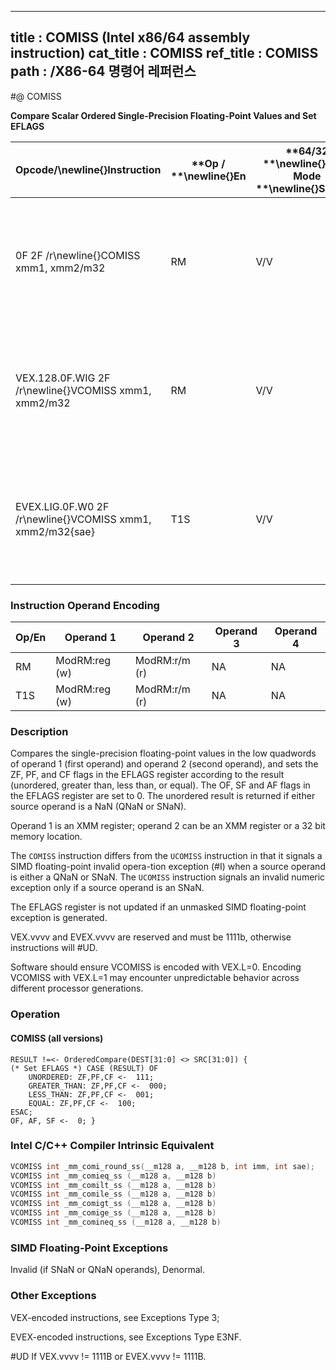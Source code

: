 ----------------------------
title : COMISS (Intel x86/64 assembly instruction)
cat_title : COMISS
ref_title : COMISS
path : /X86-64 명령어 레퍼런스
----------------------------
#@ COMISS

**Compare Scalar Ordered Single-Precision Floating-Point Values and Set EFLAGS**

|**Opcode/**\newline{}**Instruction**|**Op / **\newline{}**En**|**64/32 **\newline{}**bit Mode **\newline{}**Support**|**CPUID **\newline{}**Feature **\newline{}**Flag**|**Description**|
|------------------------------------|-------------------------|------------------------------------------------------|--------------------------------------------------|---------------|
|0F 2F /r\newline{}COMISS xmm1, xmm2/m32|RM|V/V|SSE|Compare low single-precision floating-point values in xmm1 and xmm2/mem32 and set the EFLAGS flags accordingly.|
|VEX.128.0F.WIG 2F /r\newline{}VCOMISS xmm1, xmm2/m32|RM|V/V|AVX|Compare low single-precision floating-point values in xmm1 and xmm2/mem32 and set the EFLAGS flags accordingly.|
|EVEX.LIG.0F.W0 2F /r\newline{}VCOMISS xmm1, xmm2/m32{sae}|T1S|V/V|AVX512F|Compare low single-precision floating-point values in xmm1 and xmm2/mem32 and set the EFLAGS flags accordingly.|
### Instruction Operand Encoding


|Op/En|Operand 1|Operand 2|Operand 3|Operand 4|
|-----|---------|---------|---------|---------|
|RM|ModRM:reg (w)|ModRM:r/m (r)|NA|NA|
|T1S|ModRM:reg (w)|ModRM:r/m (r)|NA|NA|
### Description


Compares the single-precision floating-point values in the low quadwords of operand 1 (first operand) and operand 2 (second operand), and sets the ZF, PF, and CF flags in the EFLAGS register according to the result (unordered, greater than, less than, or equal). The OF, SF and AF flags in the EFLAGS register are set to 0. The unordered result is returned if either source operand is a NaN (QNaN or SNaN).

Operand 1 is an XMM register; operand 2 can be an XMM register or a 32 bit memory location. 

The `COMISS` instruction differs from the `UCOMISS` instruction in that it signals a SIMD floating-point invalid opera-tion exception (#I) when a source operand is either a QNaN or SNaN. The `UCOMISS` instruction signals an invalid numeric exception only if a source operand is an SNaN.

The EFLAGS register is not updated if an unmasked SIMD floating-point exception is generated.

VEX.vvvv and EVEX.vvvv are reserved and must be 1111b, otherwise instructions will #UD.

Software should ensure VCOMISS is encoded with VEX.L=0. Encoding VCOMISS with VEX.L=1 may encounter unpredictable behavior across different processor generations.


### Operation
#### COMISS (all versions)
```info-verb
RESULT !=<- OrderedCompare(DEST[31:0] <> SRC[31:0]) {
(* Set EFLAGS *) CASE (RESULT) OF
    UNORDERED: ZF,PF,CF <-  111;
    GREATER_THAN: ZF,PF,CF <-  000;
    LESS_THAN: ZF,PF,CF <-  001;
    EQUAL: ZF,PF,CF <-  100;
ESAC;
OF, AF, SF <-  0; }
```

### Intel C/C++ Compiler Intrinsic Equivalent

```cpp
VCOMISS int _mm_comi_round_ss(__m128 a, __m128 b, int imm, int sae); 
VCOMISS int _mm_comieq_ss (__m128 a, __m128 b)
VCOMISS int _mm_comilt_ss (__m128 a, __m128 b)
VCOMISS int _mm_comile_ss (__m128 a, __m128 b)
VCOMISS int _mm_comigt_ss (__m128 a, __m128 b)
VCOMISS int _mm_comige_ss (__m128 a, __m128 b)
VCOMISS int _mm_comineq_ss (__m128 a, __m128 b)
```
### SIMD Floating-Point Exceptions


Invalid (if SNaN or QNaN operands), Denormal.

### Other Exceptions


VEX-encoded instructions, see Exceptions Type 3; 

EVEX-encoded instructions, see Exceptions Type E3NF.

#UD If VEX.vvvv != 1111B or EVEX.vvvv != 1111B.

